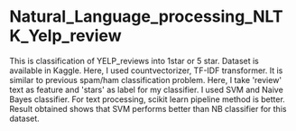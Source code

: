 # Natural_Language_processing_NLTK_Yelp_review
This is classification of YELP_reviews into 1star or 5 star. Dataset is available in Kaggle. Here, I used countvectorizer, TF-IDF transformer. It is similar to previous spam/ham classification problem. Here, I take 'review' text as feature and 'stars' as label for my classifier. I used SVM and Naive Bayes classifier. For text processing, scikit learn pipeline method is better. Result obtained shows that SVM performs better than NB classifier for this dataset. 
